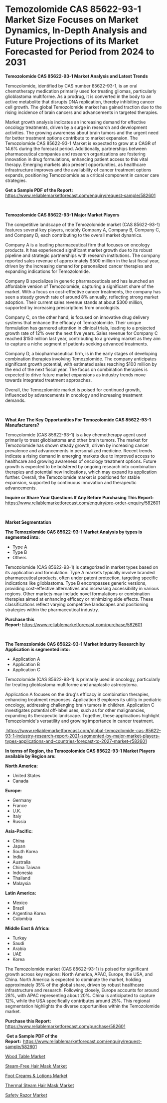 <p><h1>Temozolomide CAS 85622-93-1 Market Size Focuses on Market Dynamics, In-Depth Analysis and Future Projections of its Market Forecasted for Period from 2024 to 2031</h1></p><p><strong>Temozolomide CAS 85622-93-1 Market Analysis and Latest Trends</strong></p>
<p><p>Temozolomide, identified by CAS number 85622-93-1, is an oral chemotherapy medication primarily used for treating gliomas, particularly glioblastoma multiforme. As a prodrug, it is converted in the body to an active metabolite that disrupts DNA replication, thereby inhibiting cancer cell growth. The global Temozolomide market has gained traction due to the rising incidence of brain cancers and advancements in targeted therapies.</p><p>Market growth analysis indicates an increasing demand for effective oncology treatments, driven by a surge in research and development activities. The growing awareness about brain tumors and the urgent need for better treatment options contribute to market expansion. The Temozolomide CAS 85622-93-1 Market is expected to grow at a CAGR of 14.6% during the forecast period. Additionally, partnerships between pharmaceutical companies and research organizations are fostering innovation in drug formulations, enhancing patient access to this vital therapy. Emerging markets also present opportunities, as healthcare infrastructure improves and the availability of cancer treatment options expands, positioning Temozolomide as a critical component in cancer care strategies.</p></p>
<p><strong>Get a Sample PDF of the Report:&nbsp;</strong> <a href="https://www.reliablemarketforecast.com/enquiry/request-sample/582601?utm_campaign=1257&utm_medium=2&utm_source=Github&utm_content=ia&utm_term=27092024&utm_id=temozolomide-cas-85622-93-1">https://www.reliablemarketforecast.com/enquiry/request-sample/582601</a></p>
<p>&nbsp;</p>
<p><strong>Temozolomide CAS 85622-93-1 Major Market Players</strong></p>
<p><p>The competitive landscape of the Temozolomide market (CAS 85622-93-1) features several key players, notably Company A, Company B, Company C, and Company D, each contributing to the overall market dynamics.</p><p>Company A is a leading pharmaceutical firm that focuses on oncology products. It has experienced significant market growth due to its robust pipeline and strategic partnerships with research institutions. The company reported sales revenue of approximately $500 million in the last fiscal year, driven by the increasing demand for personalized cancer therapies and expanding indications for Temozolomide.</p><p>Company B specializes in generic pharmaceuticals and has launched an affordable version of Temozolomide, capturing a significant share of the market. With a focus on cost-effective cancer treatments, the company has seen a steady growth rate of around 8% annually, reflecting strong market adoption. Their current sales revenue stands at about $300 million, supported by increasing prescriptions from oncologists.</p><p>Company C, on the other hand, is focused on innovative drug delivery systems that enhance the efficacy of Temozolomide. Their unique formulation has garnered attention in clinical trials, leading to a projected growth rate of 12% over the next five years. Sales revenue for Company C reached $150 million last year, contributing to a growing market as they aim to capture a niche segment of patients seeking advanced treatments.</p><p>Company D, a biopharmaceutical firm, is in the early stages of developing combination therapies involving Temozolomide. The company anticipates significant growth potential, with estimated sales reaching $100 million by the end of the next fiscal year. The focus on combination therapies is expected to drive future market expansions as industry trends move towards integrated treatment approaches. </p><p>Overall, the Temozolomide market is poised for continued growth, influenced by advancements in oncology and increasing treatment demands.</p></p>
<p>&nbsp;</p>
<p><strong>What Are The Key Opportunities For Temozolomide CAS 85622-93-1 Manufacturers?</strong></p>
<p><p>Temozolomide (CAS 85622-93-1) is a key chemotherapy agent used primarily to treat glioblastoma and other brain tumors. The market for Temozolomide has shown steady growth, driven by increasing cancer prevalence and advancements in personalized medicine. Recent trends indicate a rising demand in emerging markets due to improved access to healthcare and growing awareness of oncology treatment options. Future growth is expected to be bolstered by ongoing research into combination therapies and potential new indications, which may expand its application further. Overall, the Temozolomide market is positioned for stable expansion, supported by continuous innovation and therapeutic advancements.</p></p>
<p><strong>Inquire or Share Your Questions If Any Before Purchasing This Report:</strong> <a href="https://www.reliablemarketforecast.com/enquiry/pre-order-enquiry/582601?utm_campaign=1257&utm_medium=2&utm_source=Github&utm_content=ia&utm_term=27092024&utm_id=temozolomide-cas-85622-93-1">https://www.reliablemarketforecast.com/enquiry/pre-order-enquiry/582601</a></p>
<p>&nbsp;</p>
<p><strong>Market Segmentation</strong></p>
<p><strong>The Temozolomide CAS 85622-93-1 Market Analysis by types is segmented into:</strong></p>
<p><ul><li>Type A</li><li>Type B</li><li>Others</li></ul></p>
<p><p>Temozolomide (CAS 85622-93-1) is categorized in market types based on its application and formulation. Type A markets typically involve branded pharmaceutical products, often under patent protection, targeting specific indications like glioblastoma. Type B encompasses generic versions, providing cost-effective alternatives and increasing accessibility in various regions. Other markets may include novel formulations or combination therapies aimed at enhancing efficacy or minimizing side effects. These classifications reflect varying competitive landscapes and positioning strategies within the pharmaceutical industry.</p></p>
<p><strong>Purchase this Report:&nbsp;</strong><a href="https://www.reliablemarketforecast.com/purchase/582601?utm_campaign=1257&utm_medium=2&utm_source=Github&utm_content=ia&utm_term=27092024&utm_id=temozolomide-cas-85622-93-1">https://www.reliablemarketforecast.com/purchase/582601</a></p>
<p>&nbsp;</p>
<p><strong>The Temozolomide CAS 85622-93-1 Market Industry Research by Application is segmented into:</strong></p>
<p><ul><li>Application A</li><li>Application B</li><li>Application C</li></ul></p>
<p><p>Temozolomide (CAS 85622-93-1) is primarily used in oncology, particularly for treating glioblastoma multiforme and anaplastic astrocytoma. </p><p>Application A focuses on the drug's efficacy in combination therapies, enhancing treatment responses. Application B explores its utility in pediatric oncology, addressing challenging brain tumors in children. Application C investigates potential off-label uses, such as for other malignancies, expanding its therapeutic landscape. Together, these applications highlight Temozolomide's versatility and growing importance in cancer treatment.</p></p>
<p><a href="https://www.reliablemarketforecast.com/global-temozolomide-cas-85622-93-1-industry-research-report-2021-segmented-by-major-market-players-types-applications-and-countries-forecast-to-2027-market-r582601?utm_campaign=1257&utm_medium=2&utm_source=Github&utm_content=ia&utm_term=27092024&utm_id=temozolomide-cas-85622-93-1">&nbsp;https://www.reliablemarketforecast.com/global-temozolomide-cas-85622-93-1-industry-research-report-2021-segmented-by-major-market-players-types-applications-and-countries-forecast-to-2027-market-r582601</a></p>
<p><strong>In terms of Region, the Temozolomide CAS 85622-93-1 Market Players available by Region are:</strong></p>
<p>
    <p> <strong> North America: </strong>
        <ul>
            <li>United States</li>
            <li>Canada</li>
        </ul>
        </p> 
    <p> <strong> Europe: </strong>
        <ul>
            <li>Germany</li>
            <li>France</li>
            <li>U.K.</li>
            <li>Italy</li>
            <li>Russia</li>
        </ul>
        </p> 
    <p> <strong> Asia-Pacific: </strong>
        <ul>
            <li>China</li>
            <li>Japan</li>
            <li>South Korea</li>
            <li>India</li>
            <li>Australia</li>
            <li>China Taiwan</li>
            <li>Indonesia</li>
            <li>Thailand</li>
            <li>Malaysia</li>
        </ul>
        </p> 
    <p> <strong> Latin America: </strong>
        <ul>
            <li>Mexico</li>
            <li>Brazil</li>
            <li>Argentina Korea</li>
            <li>Colombia</li>
        </ul>
        </p> 
    <p> <strong> Middle East & Africa: </strong>
        <ul>
            <li>Turkey</li>
            <li>Saudi</li>
            <li>Arabia</li>
            <li>UAE</li>
            <li>Korea</li>
        </ul>
    </p>
    </p>
<p><p>The Temozolomide market (CAS 85622-93-1) is poised for significant growth across key regions: North America, APAC, Europe, the USA, and China. North America is expected to dominate the market, holding approximately 35% of the global share, driven by robust healthcare infrastructure and research. Following closely, Europe accounts for around 28%, with APAC representing about 20%. China is anticipated to capture 12%, while the USA specifically contributes around 25%. This regional segmentation highlights the diverse opportunities within the Temozolomide market.</p></p>
<p><strong>Purchase this Report: </strong><a href="https://www.reliablemarketforecast.com/purchase/582601?utm_campaign=1257&utm_medium=2&utm_source=Github&utm_content=ia&utm_term=27092024&utm_id=temozolomide-cas-85622-93-1">https://www.reliablemarketforecast.com/purchase/582601</a></p>
<p>&nbsp;<strong>Get a Sample PDF of the Report:&nbsp;&nbsp;</strong><a href="https://www.reliablemarketforecast.com/enquiry/request-sample/582601?utm_campaign=1257&utm_medium=2&utm_source=Github&utm_content=ia&utm_term=27092024&utm_id=temozolomide-cas-85622-93-1">https://www.reliablemarketforecast.com/enquiry/request-sample/582601</a></p>
<p><strong></strong></p>
<p><p><a href="https://www.linkedin.com/pulse/analyzing-key-drivers-wood-table-market-trends-future-outlook-nzmpc?utm_campaign=1257&utm_medium=2&utm_source=Github&utm_content=ia&utm_term=27092024&utm_id=temozolomide-cas-85622-93-1">Wood Table Market</a></p><p><a href="https://issuu.com/reportprime-2/docs/steam-free-hair-mask-market-size-20_d00f7f400ee2b8?utm_campaign=1257&utm_medium=2&utm_source=Github&utm_content=ia&utm_term=27092024&utm_id=temozolomide-cas-85622-93-1">Steam-Free Hair Mask Market</a></p><p><a href="https://www.linkedin.com/pulse/foot-creams-lotions-market-overview-global-trends-future-prospects-wvr9c?utm_campaign=1257&utm_medium=2&utm_source=Github&utm_content=ia&utm_term=27092024&utm_id=temozolomide-cas-85622-93-1">Foot Creams & Lotions Market</a></p><p><a href="https://issuu.com/reportprime-2/docs/thermal-steam-hair-mask-market-size_9c7713c057d600?utm_campaign=1257&utm_medium=2&utm_source=Github&utm_content=ia&utm_term=27092024&utm_id=temozolomide-cas-85622-93-1">Thermal Steam Hair Mask Market</a></p><p><a href="https://www.linkedin.com/pulse/safety-razor-market-size-growing-cagr-52-report-covers-analysis-n3mzc?utm_campaign=1257&utm_medium=2&utm_source=Github&utm_content=ia&utm_term=27092024&utm_id=temozolomide-cas-85622-93-1">Safety Razor Market</a></p></p>